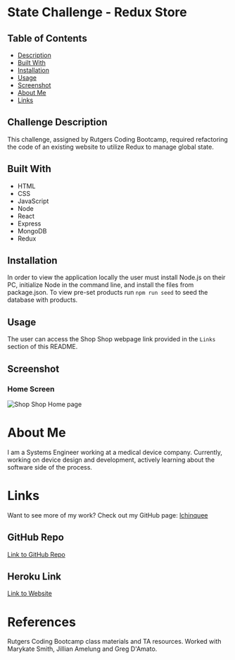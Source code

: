 # State Challenge - Redux Store
    
## Table of Contents
  * [Description](#challenge-description)
  * [Built With](#built-with)
  * [Installation](#installation)
  * [Usage](#usage)
  * [Screenshot](#screenshot)
  * [About Me](#about-me)
  * [Links](#links)

## Challenge Description
This challenge, assigned by Rutgers Coding Bootcamp, required refactoring the code of an existing website to utilize Redux to manage global state.

## Built With
  * HTML
  * CSS
  * JavaScript
  * Node
  * React
  * Express
  * MongoDB
  * Redux

## Installation
  In order to view the application locally the user must install Node.js on their PC, initialize Node in the command line, and install the files from package.json. To view pre-set products run `npm run seed` to seed the database with products.

## Usage
  The user can access the Shop Shop webpage link provided in the `Links` section of this README.

## Screenshot

### Home Screen
![Shop Shop Home page](https://user-images.githubusercontent.com/81491306/134107458-4ffa06ef-03ff-4469-8633-565770edab9b.JPG)

# About Me
  I am a Systems Engineer working at a medical device company. Currently, working on device design and development, actively learning about the software side of the process.

# Links
  Want to see more of my work? Check out my GitHub page:
  [lchinquee](https://github.com/lchinquee) 

## GitHub Repo
  [Link to GitHub Repo](https://github.com/lchinquee/remos)

## Heroku Link
  [Link to Website](https://nameless-ravine-96476.herokuapp.com)

# References
  Rutgers Coding Bootcamp class materials and TA resources.
  Worked with Marykate Smith, Jillian Amelung and Greg D'Amato.